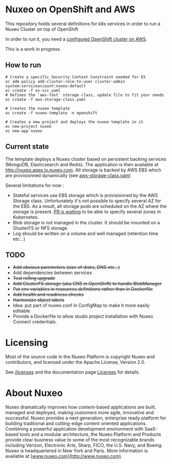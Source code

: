 # Nuxeo on OpenShift and AWS

This repository holds several definitions for k8s services in order to run a Nuxeo Cluster on top of OpenShift

In order to run it, you need a [configured OpenShift cluster on AWS](https://github.com/openshift/openshift-ansible-contrib/tree/master/reference-architecture/aws-ansible). 

This is a work in progress.



## How to run
   
    # Create a specific Security Context Constraint needed for ES
    oc adm policy add-cluster-role-to-user cluster-admin system:serviceaccount:nuxeo:default       
    oc create -f es-scc.yaml
    # Defines the `aws-fast` storage class, update file to fit your needs
    oc create -f aws-storage-class.yaml
    
    # Creates the nuxeo template
    oc create -f nuxeo-template -n openshift    
    
    # Creates a new project and deploys the nuxeo template in it
    oc new-project nuxeo
    oc new-app nuxeo
    
## Current state

The template deploys a Nuxeo cluster based on persistent backing services (MongoDB, Elasticsearch and Redis). The application is then available at http://nuxeo.apps.io.nuxeo.com. All storage is backed by AWS EBS which are provisionned dynamically (see [aws-storage-class.yaml](aws-storage-class.aml)

Several limitations for now :

 * Stateful services use EBS storage which is provisionned by the AWS Storage class. Unfortunately it's not possible to specify several AZ for the EBS. As a result, all storage pods are scheduled on the AZ where the storage is present. [PR is waiting](https://github.com/kubernetes/kubernetes/pull/38505) to be able to specify several zones in Kubernetes.
 * Blob storage is not managed in the cluster. It should be mounted on a GlusterFS or NFS storage.
 * Log should be written on a volume and well managed (retention time etc...)

## TODO

 * ~~Add obvious paremeters (size of disks, DNS etc...)~~
 * Add dependencies between services
 * ~~Test rolling upgrade~~
 * ~~Add GlusterFS storage (aka CNS in OpenShift) to handle BlobManager~~
 * ~~Put env variables in resources definitions rather than in Dockerfile~~
 * ~~Add health and readiness checks~~
 * ~~Harmonize object labels~~
 * Idea: put part of nuxeo.conf in ConfigMap to make it more easily editable
 * Provide a Dockerfile to allow studio project installation with Nuxeo Connect credentials.



# Licensing

Most of the source code in the Nuxeo Platform is copyright Nuxeo and
contributors, and licensed under the Apache License, Version 2.0.

See [/licenses](/licenses) and the documentation page [Licenses](http://doc.nuxeo.com/x/gIK7) for details.

# About Nuxeo

Nuxeo dramatically improves how content-based applications are built, managed and deployed, making customers more agile, innovative and successful. Nuxeo provides a next generation, enterprise ready platform for building traditional and cutting-edge content oriented applications. Combining a powerful application development environment with SaaS-based tools and a modular architecture, the Nuxeo Platform and Products provide clear business value to some of the most recognizable brands including Verizon, Electronic Arts, Sharp, FICO, the U.S. Navy, and Boeing. Nuxeo is headquartered in New York and Paris. More information is available at [www.nuxeo.com](http://www.nuxeo.com).




